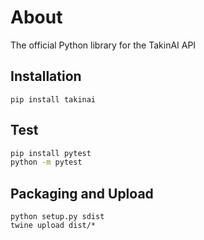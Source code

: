 # About
The official Python library for the TakinAI API

## Installation

```
pip install takinai
```

## Test

```bash
pip install pytest
python -m pytest
```

## Packaging and Upload

```
python setup.py sdist
twine upload dist/*
```
